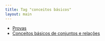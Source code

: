 ```yaml
---
title: Tag "conceitos básicos"
layout: main
---
```


* [Provas](/./teaching/basics/proofs)
* [Conceitos básicos de conjuntos e relações](/./teaching/basics/set-concepts)
